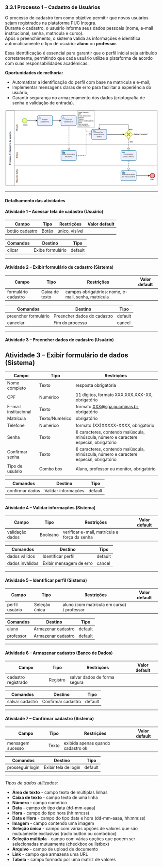 ### 3.3.1 Processo 1 – Cadastro de Usuários

O processo de cadastro tem como objetivo permitir que novos usuários sejam registrados na plataforma PUC Integra.  
Durante o cadastro, o usuário informa seus dados pessoais (nome, e-mail institucional, senha, matrícula e curso).  
Após o preenchimento, o sistema valida as informações e identifica automaticamente o tipo de usuário: **aluno** ou **professor**.  

Essa identificação é essencial para garantir que o perfil inicial seja atribuído corretamente, permitindo que cada usuário utilize a plataforma de acordo com suas responsabilidades acadêmicas.  

**Oportunidades de melhoria:**  
- Automatizar a identificação do perfil com base na matrícula e e-mail;  
- Implementar mensagens claras de erro para facilitar a experiência do usuário;  
- Garantir segurança no armazenamento dos dados (criptografia de senha e validação de entrada). 

![PROCESSO 1 - Cadastro de Usuários](../images/p1_CadastroUsuario.png "Modelo BPMN do Processo 1.")

---

#### Detalhamento das atividades  

#### Atividade 1 – Acessar tela de cadastro (Usuário)

| **Campo**         | **Tipo**       | **Restrições**              | **Valor default** |
|--------------------|----------------|-----------------------------|-------------------|
| botão cadastro     | Botão          | único, visível              |                   |

| **Comandos**       | **Destino**            | **Tipo**   |
|--------------------|------------------------|------------|
| clicar             | Exibe formulário       | default    |

---

#### Atividade 2 – Exibir formulário de cadastro (Sistema)

| **Campo**            | **Tipo**        | **Restrições**                                        | **Valor default** |
|-----------------------|-----------------|-------------------------------------------------------|-------------------|
| formulário cadastro   | Caixa de texto  | campos obrigatórios: nome, e-mail, senha, matrícula   |                   |

| **Comandos**          | **Destino**                   | **Tipo**   |
|-----------------------|--------------------------------|------------|
| preencher formulário  | Preencher dados do cadastro    | default    |
| cancelar              | Fim do processo                | cancel     |

---

#### Atividade 3 – Preencher dados de cadastro (Usuário)

## Atividade 3 – Exibir formulário de dados (Sistema)
| Campo | Tipo | Restrições |
|-------|------|------------|
| Nome completo | Texto | resposta obrigatória |
| CPF | Numérico | 11 dígitos, formato XXX.XXX.XXX-XX, obrigatório |
| E-mail institucional | Texto | formato XXX@sga.pucminas.br, obrigatório |
| Matrícula | Texto/Numérico | obrigatório |
| Telefone | Numérico | formato (XX)XXXXX-XXXX, obrigatório |
| Senha | Texto | 8 caracteres, contendo maiúscula, minúscula, número e caractere especial, obrigatório |
| Confirmar senha | Texto | 8 caracteres, contendo maiúscula, minúscula, número e caractere especial, obrigatório |
| Tipo de usuário | Combo box | Aluno, professor ou monitor, obrigatório |


| **Comandos**       | **Destino**                | **Tipo**   |
|--------------------|-----------------------------|------------|
| confirmar dados    | Validar informações         | default    |

---

#### Atividade 4 – Validar informações (Sistema)

| **Campo**         | **Tipo**    | **Restrições**                                 | **Valor default** |
|--------------------|-------------|-----------------------------------------------|-------------------|
| validação dados    | Booleano    | verificar e-mail, matrícula e força da senha  |                   |

| **Comandos**       | **Destino**                     | **Tipo**   |
|--------------------|----------------------------------|------------|
| dados válidos      | Identificar perfil               | default    |
| dados inválidos    | Exibir mensagem de erro          | cancel     |

---

#### Atividade 5 – Identificar perfil (Sistema)

| **Campo**        | **Tipo**        | **Restrições**                             | **Valor default** |
|-------------------|-----------------|--------------------------------------------|-------------------|
| perfil usuário    | Seleção única   | aluno (com matrícula em curso) / professor |                   |

| **Comandos**       | **Destino**                | **Tipo**   |
|--------------------|-----------------------------|------------|
| aluno              | Armazenar cadastro          | default    |
| professor          | Armazenar cadastro          | default    |

---

#### Atividade 6 – Armazenar cadastro (Banco de Dados)

| **Campo**            | **Tipo**    | **Restrições**                       | **Valor default** |
|-----------------------|-------------|--------------------------------------|-------------------|
| cadastro registrado   | Registro    | salvar dados de forma segura         |                   |

| **Comandos**       | **Destino**               | **Tipo**   |
|--------------------|----------------------------|------------|
| salvar cadastro    | Confirmar cadastro         | default    |

---

#### Atividade 7 – Confirmar cadastro (Sistema)

| **Campo**        | **Tipo**       | **Restrições**                      | **Valor default** |
|-------------------|----------------|-------------------------------------|-------------------|
| mensagem sucesso  | Texto          | exibida apenas quando cadastro ok   |                   |

| **Comandos**       | **Destino**         | **Tipo**   |
|--------------------|---------------------|------------|
| prosseguir login   | Exibir tela de login | default    |

---

_Tipos de dados utilizados:_  

* **Área de texto** - campo texto de múltiplas linhas  
* **Caixa de texto** - campo texto de uma linha  
* **Número** - campo numérico  
* **Data** - campo do tipo data (dd-mm-aaaa)  
* **Hora** - campo do tipo hora (hh:mm:ss)  
* **Data e Hora** - campo do tipo data e hora (dd-mm-aaaa, hh:mm:ss)  
* **Imagem** - campo contendo uma imagem  
* **Seleção única** - campo com várias opções de valores que são mutuamente exclusivas (radio button ou combobox)  
* **Seleção múltipla** - campo com várias opções que podem ser selecionadas mutuamente (checkbox ou listbox)  
* **Arquivo** - campo de upload de documento  
* **Link** - campo que armazena uma URL  
* **Tabela** - campo formado por uma matriz de valores  